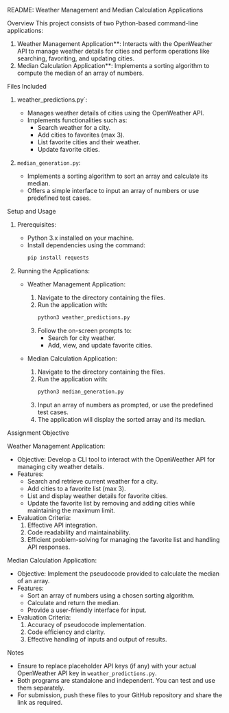 README: Weather Management and Median Calculation Applications

Overview
This project consists of two Python-based command-line applications:
1. Weather Management Application**: Interacts with the OpenWeather API to manage weather details for cities and perform operations like searching, favoriting, and updating cities.
2. Median Calculation Application**: Implements a sorting algorithm to compute the median of an array of numbers.

Files Included
1. weather_predictions.py`: 
   - Manages weather details of cities using the OpenWeather API.
   - Implements functionalities such as:
     - Search weather for a city.
     - Add cities to favorites (max 3).
     - List favorite cities and their weather.
     - Update favorite cities.

2. `median_generation.py`:
   - Implements a sorting algorithm to sort an array and calculate its median.
   - Offers a simple interface to input an array of numbers or use predefined test cases.

Setup and Usage

1. Prerequisites:
   - Python 3.x installed on your machine.
   - Install dependencies using the command:
     ```bash
     pip install requests
     ```

2. Running the Applications:

   - Weather Management Application:
     1. Navigate to the directory containing the files.
     2. Run the application with:
        ```bash
        python3 weather_predictions.py
        ```
     3. Follow the on-screen prompts to:
        - Search for city weather.
        - Add, view, and update favorite cities.

   - Median Calculation Application:
     1. Navigate to the directory containing the files.
     2. Run the application with:
        ```bash
        python3 median_generation.py
        ```
     3. Input an array of numbers as prompted, or use the predefined test cases.
     4. The application will display the sorted array and its median.

Assignment Objective

Weather Management Application:
- Objective: Develop a CLI tool to interact with the OpenWeather API for managing city weather details.
- Features:
  - Search and retrieve current weather for a city.
  - Add cities to a favorite list (max 3).
  - List and display weather details for favorite cities.
  - Update the favorite list by removing and adding cities while maintaining the maximum limit.
- Evaluation Criteria:
  1. Effective API integration.
  2. Code readability and maintainability.
  3. Efficient problem-solving for managing the favorite list and handling API responses.

Median Calculation Application:
- Objective: Implement the pseudocode provided to calculate the median of an array.
- Features:
  - Sort an array of numbers using a chosen sorting algorithm.
  - Calculate and return the median.
  - Provide a user-friendly interface for input.
- Evaluation Criteria:
  1. Accuracy of pseudocode implementation.
  2. Code efficiency and clarity.
  3. Effective handling of inputs and output of results.

Notes
- Ensure to replace placeholder API keys (if any) with your actual OpenWeather API key in `weather_predictions.py`.
- Both programs are standalone and independent. You can test and use them separately.
- For submission, push these files to your GitHub repository and share the link as required.